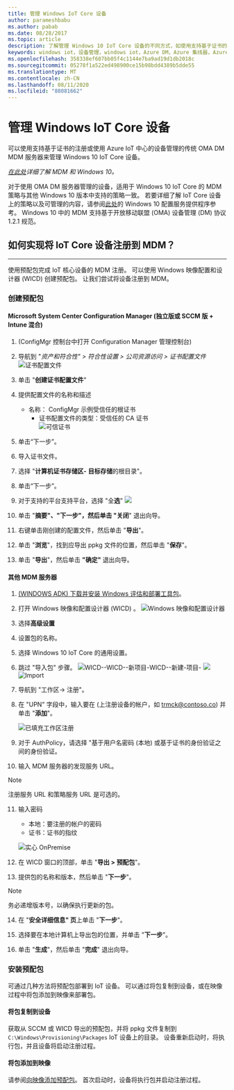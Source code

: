 ```yaml
---
title: 管理 Windows IoT Core 设备
author: parameshbabu
ms.author: pabab
ms.date: 08/28/2017
ms.topic: article
description: 了解管理 Windows 10 IoT Core 设备的不同方式，如使用支持基于证书的注册的传统 OMA DM MDM 服务器。
keywords: windows iot，设备管理，windows iot，Azure DM，Azure 集线器，Azure IoT
ms.openlocfilehash: 358338ef607bb05f4c1144e7ba9ad19d1db2018c
ms.sourcegitcommit: 05278f1a522ed498900ce15b98bdd4389b5dde55
ms.translationtype: MT
ms.contentlocale: zh-CN
ms.lasthandoff: 08/11/2020
ms.locfileid: "88081662"
---
```

# <a name="managing-windows-iot-core-devices"></a>管理 Windows IoT Core 设备

可以使用支持基于证书的注册或使用 Azure IoT 中心的设备管理的传统 OMA DM MDM 服务器来管理 Windows 10 IoT Core 设备。  

 _[在此处](https://msdn.microsoft.com/library/windows/hardware/dn914769(v=vs.85).aspx)详细了解 MDM 和 Windows 10。_  

对于使用 OMA DM 服务器管理的设备，适用于 Windows 10 IoT Core 的 MDM 策略与其他 Windows 10 版本中支持的策略一致。 若要详细了解 IoT Core 设备上的策略以及可管理的内容，请参阅[此处](https://aka.ms/csplist)的 Windows 10 配置服务提供程序参考。 Windows 10 中的 MDM 支持基于开放移动联盟 (OMA) 设备管理 (DM) 协议1.2.1 规范。

## <a name="how-do-i-enroll-an-iot-core-device-into-a-mdm"></a>如何实现将 IoT Core 设备注册到 MDM？
___
使用预配包完成 IoT 核心设备的 MDM 注册。 可以使用 Windows 映像配置和设计器 (WICD) 创建预配包。 让我们尝试将设备注册到 MDM。

### <a name="creating-a-provisioning-package"></a>创建预配包

#### <a name="microsoft-system-center-configuration-manager-standalone-or-sccmintune-hybrid"></a>Microsoft System Center Configuration Manager (独立版或 SCCM 版 + Intune 混合) 

1.  (ConfigMgr 控制台中打开 Configuration Manager 管理控制台) 

2. 导航到 "_资产和符合性" > 符合性设置 > 公司资源访问 > 证书配置文件_ 
    ![ 证书配置文件](../media/ManagingDevices/ConfigMgr-Certificate-Profiles.PNG)

3. 单击 "**创建证书配置文件**"

4. 提供配置文件的名称和描述
   - 名称： ConfigMgr 示例受信任的根证书
     - 证书配置文件的类型：受信任的 CA 证书  
     ![可信证书](../media/ManagingDevices/ConfigMgr-Certificate-Profiles-Wizard.png)

5. 单击“下一步”。

6. 导入证书文件。

7. 选择 "**计算机证书存储区-** **目标存储**的根目录"。

8. 单击“下一步”。

9. 对于支持的平台支持平台，选择 "全**选**" ![](../media/ManagingDevices/ConfigMgr-Certificate-Profiles-Wizard-Supported-Platforms.png)

10. 单击 "**摘要"、"下一步"，然后单击 "关闭**" 退出向导。

11. 右键单击刚创建的配置文件，然后单击 "**导出**"。

12. 单击 "**浏览**"，找到应导出 ppkg 文件的位置，然后单击 "**保存**"。

13. 单击 "**导出**"，然后单击 **"确定"** 退出向导。

#### <a name="other-mdm-servers"></a>其他 MDM 服务器

1. [ (WINDOWS ADK) 下载并安装 Windows 评估和部署工具包](https://developer.microsoft.com/windows/hardware/windows-assessment-deployment-kit)。

2. 打开 Windows 映像和配置设计器 (WICD) 。
   ![Windows 映像和配置设计器](../media/ManagingDevices/WICD-Start-Page.png)

3. 选择**高级设置**

4. 设置包的名称。

5. 选择 Windows 10 IoT Core 的通用设置。

6. 跳过 "导入包" 步骤。
   ![WICD--WICD--新项目-WICD--新建-项目- ](../media/ManagingDevices/WICD-Advanced-Provisioning-New-Project-Details.PNG) 
    ![ ](../media/ManagingDevices/WICD-Advanced-Provisioning-New-Project-Editions.PNG) 
    ![ Import](../media/ManagingDevices/WICD-Advanced-Provisioning-New-Project-Import.PNG)

7. 导航到 "工作区-> 注册"。

8. 在 "UPN" 字段中，输入要在 (上注册设备的帐户，如 trmck@contoso.co) 并单击 "**添加**"。

   ![已填充工作区注册](../media/ManagingDevices/WICD-Workplace-Enrollments-UPN-Filled.png)

9. 对于 AuthPolicy，请选择 "基于用户名密码 (本地) 或基于证书的身份验证之间的身份验证。

10. 输入 MDM 服务器的发现服务 URL。

> [!NOTE]
> 注册服务 URL 和策略服务 URL 是可选的。

11. 输入密码  
    - 本地：要注册的帐户的密码  
    - 证书：证书的指纹
    
    ![实心 OnPremise](../media/ManagingDevices/WICD-Workplace-Enrollments-UPN-Details-Filled-Premise.png)  

12. 在 WICD 窗口的顶部，单击 "**导出 > 预配包**"。

13. 提供包的名称和版本，然后单击 "**下一步**"。 

> [!NOTE]
> 务必递增版本号，以确保执行更新的包。

14. 在 "**安全详细信息" 页**上单击 "**下一步**"。

15. 选择要在本地计算机上导出包的位置，并单击 "**下一步**"。

16. 单击 "**生成**"，然后单击 "**完成**" 退出向导。

### <a name="installing-the-provisioning-package"></a>安装预配包

可通过几种方法将预配包部署到 IoT 设备。 可以通过将包复制到设备，或在映像过程中将包添加到映像来部署包。

#### <a name="copying-package-to-device"></a>将包复制到设备

获取从 SCCM 或 WICD 导出的预配包，并将 ppkg 文件复制到 `C:\Windows\Provisioning\Packages` IoT 设备上的目录。 设备重新启动时，将执行包，并且设备将启动注册过程。

#### <a name="adding-package-to-image"></a>将包添加到映像

请参阅[向映像添加预配包](https://docs.microsoft.com/windows-hardware/manufacture/iot/add-a-provisioning-package-to-an-image)。 首次启动时，设备将执行包并启动注册过程。
